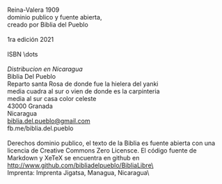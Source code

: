\
Reina-Valera 1909\
dominio publico y fuente abierta,\
creado por Biblia del Pueblo\
\
1ra edición 2021\
\
ISBN \dots\
\
*Distribucion en Nicaragua*\
Biblia Del Pueblo\
Reparto santa Rosa de donde fue la hielera del yanki\
media cuadra al sur o vien de donde es la carpinteria\
media al sur casa color celeste\
43000 Granada\
Nicaragua\
biblia.del.pueblo@gmail.com\
fb.me/biblia.del.pueblo\
\
Derechos dominio publico, el texto de la Biblia es fuente abierta con una licencia de Creative Commons Zero Licensce. El código fuente de Markdown y XeTeX se encuentra en github en\
http://www.github.com/bibliadelpueblo/BibliaLibre\
\
Imprenta: Imprenta Jigatsa, Managua, Nicaragua\